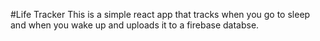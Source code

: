 #Life Tracker
This is a simple react app that tracks when you go to sleep and when you wake up and uploads it to a firebase databse.